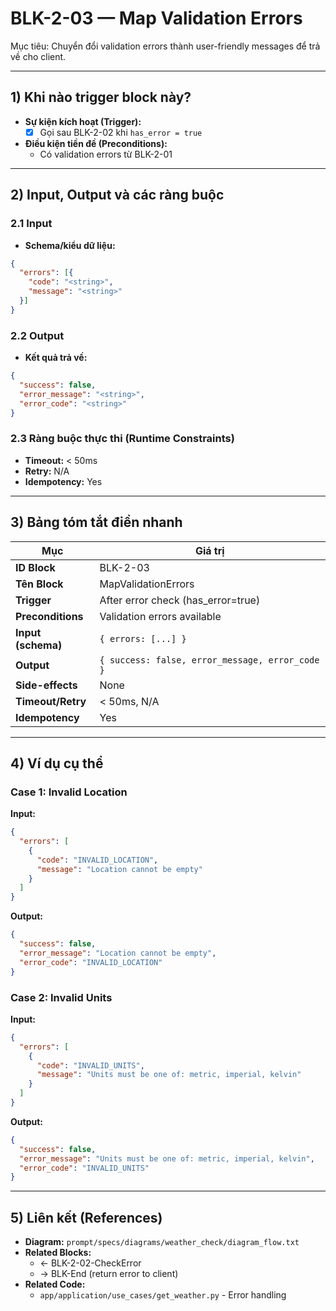 # BLK-2-03 — Map Validation Errors

Mục tiêu: Chuyển đổi validation errors thành user-friendly messages để trả về cho client.

---

## 1) Khi nào trigger block này?

- **Sự kiện kích hoạt (Trigger):**
  - [x] Gọi sau BLK-2-02 khi `has_error = true`

- **Điều kiện tiền đề (Preconditions):**
  - Có validation errors từ BLK-2-01

---

## 2) Input, Output và các ràng buộc

### 2.1 Input
- **Schema/kiểu dữ liệu:**
```json
{
  "errors": [{
    "code": "<string>",
    "message": "<string>"
  }]
}
```

### 2.2 Output
- **Kết quả trả về:**
```json
{
  "success": false,
  "error_message": "<string>",
  "error_code": "<string>"
}
```

### 2.3 Ràng buộc thực thi (Runtime Constraints)
- **Timeout:** < 50ms
- **Retry:** N/A
- **Idempotency:** Yes

---

## 3) Bảng tóm tắt điền nhanh
| Mục | Giá trị |
|---|---|
| **ID Block** | BLK-2-03 |
| **Tên Block** | MapValidationErrors |
| **Trigger** | After error check (has_error=true) |
| **Preconditions** | Validation errors available |
| **Input (schema)** | `{ errors: [...] }` |
| **Output** | `{ success: false, error_message, error_code }` |
| **Side-effects** | None |
| **Timeout/Retry** | < 50ms, N/A |
| **Idempotency** | Yes |

---

## 4) Ví dụ cụ thể

### Case 1: Invalid Location
**Input:**
```json
{
  "errors": [
    {
      "code": "INVALID_LOCATION",
      "message": "Location cannot be empty"
    }
  ]
}
```

**Output:**
```json
{
  "success": false,
  "error_message": "Location cannot be empty",
  "error_code": "INVALID_LOCATION"
}
```

### Case 2: Invalid Units
**Input:**
```json
{
  "errors": [
    {
      "code": "INVALID_UNITS",
      "message": "Units must be one of: metric, imperial, kelvin"
    }
  ]
}
```

**Output:**
```json
{
  "success": false,
  "error_message": "Units must be one of: metric, imperial, kelvin",
  "error_code": "INVALID_UNITS"
}
```

---

## 5) Liên kết (References)
- **Diagram:** `prompt/specs/diagrams/weather_check/diagram_flow.txt`
- **Related Blocks:**
  - ← BLK-2-02-CheckError
  - → BLK-End (return error to client)
- **Related Code:**
  - `app/application/use_cases/get_weather.py` - Error handling



